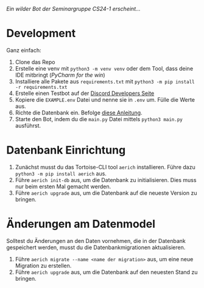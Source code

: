 *Ein wilder Bot der Seminargruppe CS24-1 erscheint…*

# Development

Ganz einfach:

1. Clone das Repo
2. Erstelle eine venv mit `python3 -m venv venv` oder dem Tool, dass deine IDE mitbringt (*PyCharm for the win*)
3. Installiere alle Pakete aus `requirements.txt` mit `python3 -m pip install -r requirements.txt`
4. Erstelle einen Testbot auf der [Discord Developers Seite](https://discord.com/developers)
5. Kopiere die `EXAMPLE.env` Datei und nenne sie in `.env` um. Fülle die Werte aus.
6. Richte die Datenbank ein. Befolge [diese Anleitung](#Datenbank-Einrichtung).
7. Starte den Bot, indem du die `main.py` Datei mittels `python3 main.py` ausführst.

# Datenbank Einrichtung
1. Zunächst musst du das Tortoise-CLI tool `aerich` installieren. Führe dazu `python3 -m pip install aerich` aus.
2. Führe `aerich init-db` aus, um die Datenbank zu initialisieren. Dies muss nur beim ersten Mal gemacht werden.
3. Führe `aerich upgrade` aus, um die Datenbank auf die neueste Version zu bringen.

# Änderungen am Datenmodel

Solltest du Änderungen an den Daten vornehmen, die in der Datenbank gespeichert werden, musst du die Datenbankmigrationen aktualisieren.

1. Führe `aerich migrate --name <name der migration>` aus, um eine neue Migration zu erstellen.
2. Führe `aerich upgrade` aus, um die Datenbank auf den neuesten Stand zu bringen.

